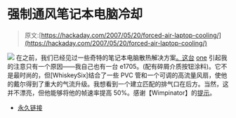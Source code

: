 # 强制通风笔记本电脑冷却

> 原文:[https://hackaday.com/2007/05/20/forced-air-laptop-cooling/](https://hackaday.com/2007/05/20/forced-air-laptop-cooling/)

![](../Images/859a51fadd668bae0d64ac3b152119ce.png)
在之前，我们已经见过一些奇特的笔记本电脑散热解决方案[。这台](http://www.hackaday.com/2006/10/13/removable-laptop-water-cooling/) [one](http://www.tacticalgamer.com/hardware-software-discussion/91613-110cfm-laptop-cooler.html#post709385) 引起我的注意只有一个原因——我自己也有一台 e1705。(配有碎屑介质按钮涂料)。它不是最时尚的，但[WhiskeySix]结合了一些 PVC 管和一个可调的高流量风扇，使他的戴尔得到了重大的气流升级。我想看到一个建立匹配的排气口在后方。当然，这并不漂亮，但他能够将他的帧速率提高 50%。感谢【Wimpinator】的[提示](http://hackaday.com/tips)。

*   [永久链接](http://www.tacticalgamer.com/hardware-software-discussion/91613-110cfm-laptop-cooler.html#post709385)